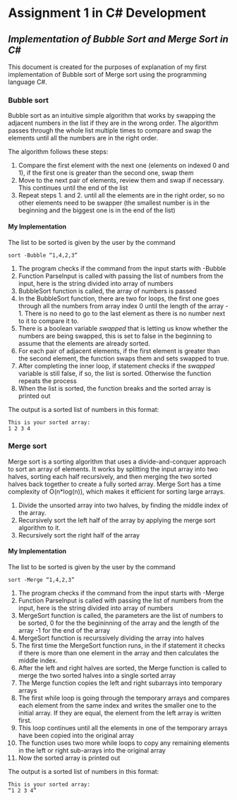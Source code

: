 # Assignment 1 in C# Development
## _Implementation of Bubble Sort and Merge Sort in C#_

This document is created for the purposes of explanation of my first implementation of Bubble sort of Merge sort using the programming language C#.

### Bubble sort

Bubble sort as an intuitive simple algorithm that works by swapping the adjacent numbers in the list if they are in the wrong order. The algorithm passes through the whole list multiple times to compare and swap the elements until all the numbers are in the right order.

The algorithm follows these steps:
1. Compare the first element with the next one (elements on indexed 0 and 1), if the first one is greater than the second one, swap them
2. Move to the next pair of elements, review them and swap if necessary. This continues until the end of the list
3. Repeat steps 1. and 2. until all the elements are in the right order, so no other elements need to be swapper (the smallest number is in the beginning and the biggest one is in the end of the list)

#### My Implementation

The list to be sorted is given by the user by the command
```
sort -Bubble “1,4,2,3”
```

1. The program checks if the command from the input starts with -Bubble
2. Function ParseInput is called with passing the list of numbers from the input, here is the string divided into array of numbers
3. BubbleSort function is called, the array of numbers is passed
4. In the BubbleSort function, there are two for loops, the first one goes through all the numbers from array index 0 until the length of the array - 1. There is no need to go to the last element as there is no number next to it to compare it to.
5. There is a boolean variable _swapped_ that is letting us know whether the numbers are being swapped, this is set to false in the beginning to assume that the elements are already sorted.
5. For each pair of adjacent elements, if the first element is greater than the second element, the function swaps them and sets swapped to true.
6. After completing the inner loop, if statement checks if the _swapped_ variable is still false, if so, the list is sorted. Otherwise the function repeats the process
7. When the list is sorted, the function breaks and the sorted array is printed out

The output is a sorted list of numbers in this format:
```
This is your sorted array: 
1 2 3 4
```

### Merge sort
Merge sort is a sorting algorithm that uses a divide-and-conquer approach to sort an array of elements. It works by splitting the input array into two halves, sorting each half recursively, and then merging the two sorted halves back together to create a fully sorted array. Merge Sort has a time complexity of O(n*log(n)), which makes it efficient for sorting large arrays.

1. Divide the unsorted array into two halves, by finding the middle index of the array.
2. Recursively sort the left half of the array by applying the merge sort algorithm to it.
3. Recursively sort the right half of the array

#### My Implementation

The list to be sorted is given by the user by the command
```
sort -Merge “1,4,2,3”
```

1. The program checks if the command from the input starts with -Merge
2. Function ParseInput is called with passing the list of numbers from the input, here is the string divided into array of numbers
3. MergeSort function is called, the parameters are the list of numbers to be sorted, 0 for the the begininning of the array and the length of the array -1 for the end of the array
4. MergeSort function is recurssively dividing the array into halves 
5. The first time the MergeSort function runs, in the if statement it checks if there is more than one element in the array and then calculates the middle index. 
6. After the left and right halves are sorted, the Merge function is called to merge the two sorted halves into a single sorted array
7. The Merge function copies the left and right subarrays into temporary arrays
8. The first while loop is going through the temporary arrays and compares each element from the same index and writes the smaller one to the initial array. If they are equal, the element from the left array is written first.
9. This loop continues until all the elements in one of the temporary arrays have been copied into the original array
10. The function uses two more while loops to copy any remaining elements in the left or right sub-arrays into the original array
11. Now the sorted array is printed out

The output is a sorted list of numbers in this format:
```
This is your sorted array: 
“1 2 3 4”
```